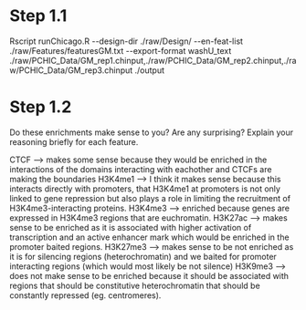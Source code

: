 # Step 1.1

Rscript runChicago.R --design-dir ./raw/Design/ --en-feat-list ./raw/Features/featuresGM.txt --export-format washU_text ./raw/PCHIC_Data/GM_rep1.chinput,./raw/PCHIC_Data/GM_rep2.chinput,./raw/PCHIC_Data/GM_rep3.chinput ./output

# Step 1.2
Do these enrichments make sense to you? Are any surprising? Explain your reasoning briefly for each feature.

CTCF --> makes some sense because they would be enriched in the interactions of the domains interacting with eachother and CTCFs are making the boundaries
H3K4me1 --> I think it makes sense because this interacts directly with promoters, that H3K4me1 at promoters is not only linked to gene repression but also plays a role in limiting the recruitment of H3K4me3-interacting proteins. 
H3K4me3 --> enriched because genes are expressed in H3K4me3 regions that are euchromatin. 
H3K27ac --> makes sense to be enriched as it is associated with higher activation of transcription and an active enhancer mark which would be enriched in the promoter baited regions. 
H3K27me3 --> makes sense to be not enriched as it is for silencing regions (heterochromatin) and we baited for promoter interacting regions (which would most likely be not silence)
H3K9me3 --> does not make sense to be enriched because it should be associated with regions that should be constitutive heterochromatin that should be constantly repressed (eg. centromeres).  

#

